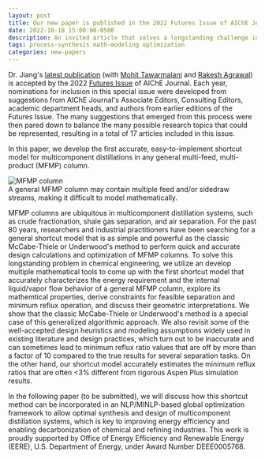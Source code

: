 ```yaml
---
layout: post
title: Our new paper is published in the 2022 Futures Issue of AIChE Journal
date: 2022-10-18 15:00:00-0500
description: An invited article that solves a longstanding challenge in chemical engineering
tags: process-synthesis math-modeling optimization
categories: new-papers
---
```


Dr. Jiang's [latest publication](https://onlinelibrary.wiley.com/share/author/7K2E6XCRU4PCJMF2SRXW?target=10.1002/aic.17929) (with [Mohit Tawarmalani](https://web.ics.purdue.edu/~mtawarma/) and [Rakesh Agrawal](https://engineering.purdue.edu/ChE/people/ptProfile?id=3942)) is accepted by the 2022 [Futures Issue](https://aiche.onlinelibrary.wiley.com/hub/futures-issues) of AIChE Journal. Each year, nominations for inclusion in this special issue were developed from suggestions from AIChE Journal's Associate Editors, Consulting Editors, academic department heads, and authors from earlier editions of the Futures Issue. The many suggestions that emerged from this process were then pared down to balance the many possible research topics that could be represented, resulting in a total of 17 articles included in this issue.


In this paper, we develop the first accurate, easy-to-implement shortcut model for multicomponent distillations in any general multi-feed, multi-product (MFMP) column.

<div class="row">
    <div class="col mt-3 mt-md-0">
    </div>
    <div class="col mt-3 mt-md-0">
        <img class="img-fluid" src="{{ '/assets/img/blogpost/2022-10-18-mfmp.pdf'| relative_url }}" alt="MFMP column"/>
    </div>
    <div class="col mt-3 mt-md-0">
    </div>
</div>
<div class="caption">
    A general MFMP column may contain multiple feed and/or sidedraw streams, making it difficult to model mathematically.
</div>

MFMP columns are ubiquitous in multicomponent distillation systems, such as crude fractionation, shale gas separation, and air separation. For the past 80 years, researchers and industrial practitioners have been searching for a general shortcut model that is as simple and powerful as the classic McCabe-Thiele or Underwood's method to perform quick and accurate design calculations and optimization of MFMP columns. To solve this longstanding problem in chemical engineering, we utilize an develop multiple mathematical tools to come up with the first shortcut model that accurately characterizes the energy requirement and the internal liquid/vapor flow behavior of a general MFMP column, explore its mathemtical properties, derive constraints for feasible separation and minimum reflux operation, and discuss their geometric interpretations. We show that the classic McCabe-Thiele or Underwood's method is a special case of this generalized algorithmic approach. We also revisit some of the well-accepted design heuristics and modeling assumptions widely used in existing literature and design practices, which turn out to be inaccurate and can sometimes lead to minimum reflux ratio values that are off by more than a factor of 10 compared to the true results for several separation tasks. On the other hand, our shortcut model accurately estimates the minimum reflux ratios that are often <3% different from rigorous Aspen Plus simulation results.

In the following paper (to be submitted), we will discuss how this shortcut method can be incorporated in an NLP/MINLP-based global optimization framework to allow optimal synthesis and design of multicomponent distillation systems, which is key to improving energy efficiency and enabling decarbonization of chemical and refining industries. This work is proudly supported by Office of Energy Efficiency and Renewable Energy (EERE), U.S. Department of Energy, under Award Number DEEE0005768.